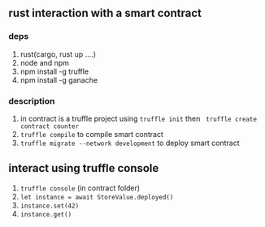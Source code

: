 
## rust interaction with a smart contract

### deps
1. rust(cargo, rust up ....)
2. node and npm
3. npm install -g truffle
4. npm install -g ganache

### description
1. in contract is a truffle project using `truffle init` then ` truffle create contract counter`
2. `truffle compile` to compile smart contract
3. `truffle migrate --network development` to deploy smart contract

## interact using truffle console
1. `truffle console` (in contract folder)
2. `let instance = await StoreValue.deployed()` 
3. `instance.set(42)`
4. `instance.get()`